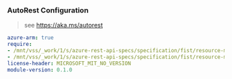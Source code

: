 ### AutoRest Configuration

> see https://aka.ms/autorest

``` yaml
azure-arm: true
require:
- /mnt/vss/_work/1/s/azure-rest-api-specs/specification/fist/resource-manager/readme.md
- /mnt/vss/_work/1/s/azure-rest-api-specs/specification/fist/resource-manager/readme.go.md
license-header: MICROSOFT_MIT_NO_VERSION
module-version: 0.1.0

```